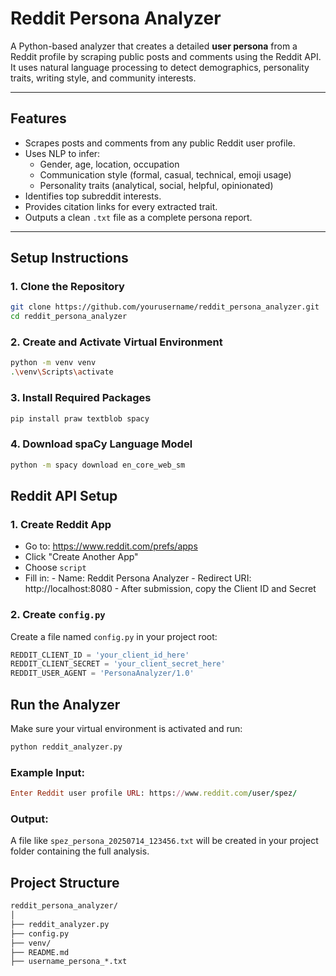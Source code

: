 

# Reddit Persona Analyzer 

A Python-based analyzer that creates a detailed **user persona** from a Reddit profile by scraping public posts and comments using the Reddit API. It uses natural language processing to detect demographics, personality traits, writing style, and community interests.

---

##  Features

- Scrapes posts and comments from any public Reddit user profile.
- Uses NLP to infer:
  - Gender, age, location, occupation
  - Communication style (formal, casual, technical, emoji usage)
  - Personality traits (analytical, social, helpful, opinionated)
- Identifies top subreddit interests.
- Provides citation links for every extracted trait.
- Outputs a clean `.txt` file as a complete persona report.

---

##  Setup Instructions

### 1. Clone the Repository

```bash
git clone https://github.com/yourusername/reddit_persona_analyzer.git
cd reddit_persona_analyzer
```

### 2. Create and Activate Virtual Environment
```bash
python -m venv venv
.\venv\Scripts\activate
```
### 3. Install Required Packages
```bash
pip install praw textblob spacy
```
### 4. Download spaCy Language Model
```bash
python -m spacy download en_core_web_sm
```

## Reddit API Setup
### 1. Create Reddit App
- Go to: https://www.reddit.com/prefs/apps
- Click "Create Another App"
- Choose ```script```
- Fill in:
      - Name: Reddit Persona Analyzer
      - Redirect URI: http://localhost:8080
      - After submission, copy the Client ID and Secret

### 2. Create ```config.py```
Create a file named ```config.py``` in your project root:

```python
REDDIT_CLIENT_ID = 'your_client_id_here'
REDDIT_CLIENT_SECRET = 'your_client_secret_here'
REDDIT_USER_AGENT = 'PersonaAnalyzer/1.0'
```

## Run the Analyzer
Make sure your virtual environment is activated and run:

```bash
python reddit_analyzer.py
```
### Example Input:
```ruby
Enter Reddit user profile URL: https://www.reddit.com/user/spez/
```
### Output:
A file like ```spez_persona_20250714_123456.txt``` will be created in your project folder containing the full analysis.


## Project Structure
```graphql
reddit_persona_analyzer/
│
├── reddit_analyzer.py        
├── config.py                 
├── venv/                     
├── README.md                 
├── username_persona_*.txt    
```
